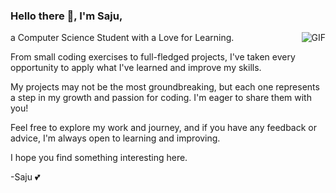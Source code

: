 ### Hello there 👋, I'm Saju,
a Computer Science Student with a Love for Learning.
<img align="right" alt="GIF" src="https://media.tenor.com/bQCHJwgCNuMAAAAM/kitten-cat.gif" />

From small coding exercises to full-fledged projects, I've taken every opportunity to apply what I've learned and improve my skills.

My projects may not be the most groundbreaking, but each one represents a step in my growth and passion for coding. I'm eager to share them with you!

Feel free to explore my work and journey, and if you have any feedback or advice, I'm always open to learning and improving.

I hope you find something interesting here.

-Saju 💕


<!--
**Saju15/Saju15** is a ✨ _special_ ✨ repository because its `README.md` (this file) appears on your GitHub profile.

Here are some ideas to get you started:

- 🔭 I’m currently working on ...
- 🌱 I’m currently learning ...
- 👯 I’m looking to collaborate on ...
- 🤔 I’m looking for help with ...
- 💬 Ask me about ...
- 📫 How to reach me: ...
- 😄 Pronouns: ...
- ⚡ Fun fact: ...
-->
